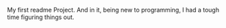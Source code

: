 My first readme Project.
And in it, being new to programming, I had a tough time figuring things out.
